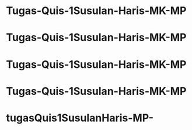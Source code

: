 # Tugas-Quis-1Susulan-Haris-MK-MP
# Tugas-Quis-1Susulan-Haris-MK-MP
# Tugas-Quis-1Susulan-Haris-MK-MP
# Tugas-Quis-1Susulan-Haris-MK-MP
# tugasQuis1SusulanHaris-MP-
